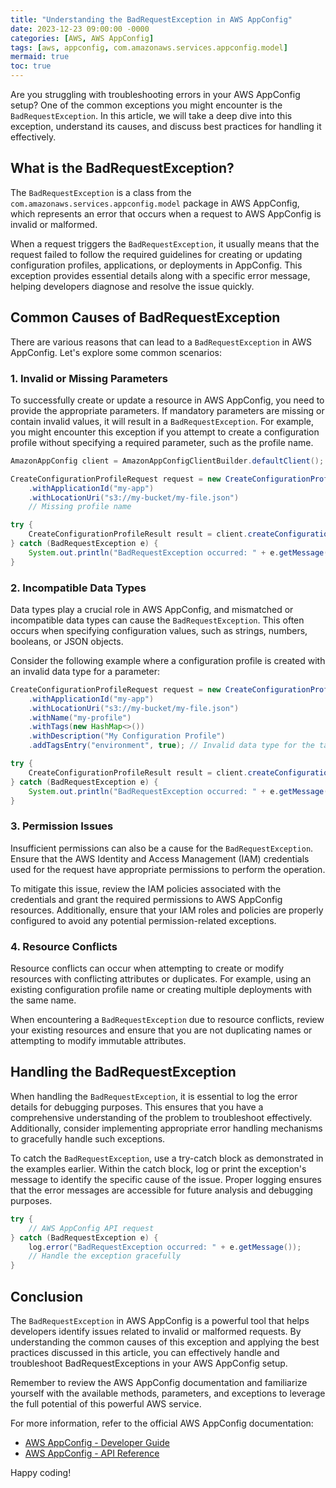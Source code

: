 ```yaml
---
title: "Understanding the BadRequestException in AWS AppConfig"
date: 2023-12-23 09:00:00 -0000
categories: [AWS, AWS AppConfig]
tags: [aws, appconfig, com.amazonaws.services.appconfig.model]
mermaid: true
toc: true
---
```



Are you struggling with troubleshooting errors in your AWS AppConfig setup? One of the common exceptions you might encounter is the `BadRequestException`. In this article, we will take a deep dive into this exception, understand its causes, and discuss best practices for handling it effectively.

## What is the BadRequestException?

The `BadRequestException` is a class from the `com.amazonaws.services.appconfig.model` package in AWS AppConfig, which represents an error that occurs when a request to AWS AppConfig is invalid or malformed.

When a request triggers the `BadRequestException`, it usually means that the request failed to follow the required guidelines for creating or updating configuration profiles, applications, or deployments in AppConfig. This exception provides essential details along with a specific error message, helping developers diagnose and resolve the issue quickly.

## Common Causes of BadRequestException

There are various reasons that can lead to a `BadRequestException` in AWS AppConfig. Let's explore some common scenarios:

### 1. Invalid or Missing Parameters

To successfully create or update a resource in AWS AppConfig, you need to provide the appropriate parameters. If mandatory parameters are missing or contain invalid values, it will result in a `BadRequestException`. For example, you might encounter this exception if you attempt to create a configuration profile without specifying a required parameter, such as the profile name.

```java
AmazonAppConfig client = AmazonAppConfigClientBuilder.defaultClient();

CreateConfigurationProfileRequest request = new CreateConfigurationProfileRequest()
    .withApplicationId("my-app")
    .withLocationUri("s3://my-bucket/my-file.json")
    // Missing profile name

try {
    CreateConfigurationProfileResult result = client.createConfigurationProfile(request);
} catch (BadRequestException e) {
    System.out.println("BadRequestException occurred: " + e.getMessage());
}
```

### 2. Incompatible Data Types

Data types play a crucial role in AWS AppConfig, and mismatched or incompatible data types can cause the `BadRequestException`. This often occurs when specifying configuration values, such as strings, numbers, booleans, or JSON objects.

Consider the following example where a configuration profile is created with an invalid data type for a parameter:

```java
CreateConfigurationProfileRequest request = new CreateConfigurationProfileRequest()
    .withApplicationId("my-app")
    .withLocationUri("s3://my-bucket/my-file.json")
    .withName("my-profile")
    .withTags(new HashMap<>())
    .withDescription("My Configuration Profile")
    .addTagsEntry("environment", true); // Invalid data type for the tag value

try {
    CreateConfigurationProfileResult result = client.createConfigurationProfile(request);
} catch (BadRequestException e) {
    System.out.println("BadRequestException occurred: " + e.getMessage());
}
```

### 3. Permission Issues

Insufficient permissions can also be a cause for the `BadRequestException`. Ensure that the AWS Identity and Access Management (IAM) credentials used for the request have appropriate permissions to perform the operation.

To mitigate this issue, review the IAM policies associated with the credentials and grant the required permissions to AWS AppConfig resources. Additionally, ensure that your IAM roles and policies are properly configured to avoid any potential permission-related exceptions.

### 4. Resource Conflicts

Resource conflicts can occur when attempting to create or modify resources with conflicting attributes or duplicates. For example, using an existing configuration profile name or creating multiple deployments with the same name.

When encountering a `BadRequestException` due to resource conflicts, review your existing resources and ensure that you are not duplicating names or attempting to modify immutable attributes.

## Handling the BadRequestException

When handling the `BadRequestException`, it is essential to log the error details for debugging purposes. This ensures that you have a comprehensive understanding of the problem to troubleshoot effectively. Additionally, consider implementing appropriate error handling mechanisms to gracefully handle such exceptions.

To catch the `BadRequestException`, use a try-catch block as demonstrated in the examples earlier. Within the catch block, log or print the exception's message to identify the specific cause of the issue. Proper logging ensures that the error messages are accessible for future analysis and debugging purposes.

```java
try {
    // AWS AppConfig API request
} catch (BadRequestException e) {
    log.error("BadRequestException occurred: " + e.getMessage());
    // Handle the exception gracefully
}
```

## Conclusion

The `BadRequestException` in AWS AppConfig is a powerful tool that helps developers identify issues related to invalid or malformed requests. By understanding the common causes of this exception and applying the best practices discussed in this article, you can effectively handle and troubleshoot BadRequestExceptions in your AWS AppConfig setup.

Remember to review the AWS AppConfig documentation and familiarize yourself with the available methods, parameters, and exceptions to leverage the full potential of this powerful AWS service.

For more information, refer to the official AWS AppConfig documentation:
- [AWS AppConfig - Developer Guide](https://docs.aws.amazon.com/appconfig/latest/developerguide/what-is-appconfig.html)
- [AWS AppConfig - API Reference](https://docs.aws.amazon.com/appconfig/latest/APIReference/Welcome.html)

Happy coding!